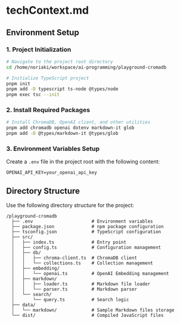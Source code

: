 # techContext.md

## Environment Setup

### 1. Project Initialization

```bash
# Navigate to the project root directory
cd /home/noriaki/workspace/ai-programming/playground-cromadb

# Initialize TypeScript project
pnpm init
pnpm add -D typescript ts-node @types/node
pnpm exec tsc --init
```

### 2. Install Required Packages

```bash
# Install ChromaDB, OpenAI client, and other utilities
pnpm add chromadb openai dotenv markdown-it glob
pnpm add -D @types/markdown-it @types/glob
```

### 3. Environment Variables Setup

Create a `.env` file in the project root with the following content:

```
OPENAI_API_KEY=your_openai_api_key
```

## Directory Structure

Use the following directory structure for the project:

```
/playground-cromadb
  ├── .env                      # Environment variables
  ├── package.json              # npm package configuration
  ├── tsconfig.json             # TypeScript configuration
  ├── src/
  │   ├── index.ts              # Entry point
  │   ├── config.ts             # Configuration management
  │   ├── db/
  │   │   ├── chroma-client.ts  # ChromaDB client
  │   │   └── collections.ts    # Collection management
  │   ├── embedding/
  │   │   └── openai.ts         # OpenAI Embedding management
  │   ├── markdown/
  │   │   ├── loader.ts         # Markdown file loader
  │   │   └── parser.ts         # Markdown parser
  │   └── search/
  │       └── query.ts          # Search logic
  ├── data/
  │   └── markdown/             # Sample Markdown files storage
  └── dist/                     # Compiled JavaScript files
